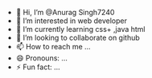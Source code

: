 - 👋 Hi, I’m @Anurag Singh7240
- 👀 I’m interested in web developer
- 🌱 I’m currently learning css+ ,java html
- 💞️ I’m looking to collaborate on github 
- 📫 How to reach me ...
- 😄 Pronouns: ...
- ⚡ Fun fact: ...

<!---
Anurag7240/Anurag7240 is a ✨ special ✨ repository because its `README.md` (this file) appears on your GitHub profile.
You can click the Preview link to take a look at your changes.
--->
